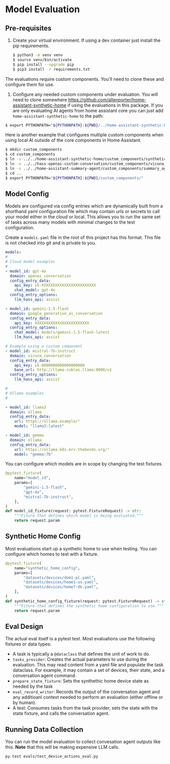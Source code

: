 # Model Evaluation

## Pre-requisites

1. Create your virtual environment. If using a dev container just install the pip requirements.

    ```bash
    $ python3 -m venv venv
    $ source venv/bin/activate
    $ pip install --upgrade pip
    $ pip3 install -r requirements.txt
    ```

The evaluations require custom components. You'll need to clone these and configure
them for use.

1. Configure any needed custom components under evaluation. You will need to clone somewhere https://github.com/allenporter/home-assistant-synthetic-home if using the evaluations in this package. If you are only
evaluating AI agents from home assistant core you can just add `home-assistant-synthetic-home` to the path:

```bash
$ export PYTHONPATH="${PYTHONPATH}:${PWD}/../home-assistant-synthetic-home/custom_components/:${PWD}/../home-assistant-synthetic-home/"
```

Here is another example that configures multiple custom components when using local AI outside of
the core components in Home Assistant.

```bash
$ mkdir custom_components
$ cd custom_components
$ ln -s ../../home-assistant-synthetic-home/custom_components/synthetic_home synthetic_home
$ ln -s ../../hass-openai-custom-conversation/custom_components/vicuna_conversation vicuna_conversation
$ ln -s ../../home-assistant-summary-agent/custom_components/summary_agent summary_agent
$ cd ..
$ export PYTHONPATH="${PYTHONPATH}:${PWD}/custom_components/"
```

## Model Config

Models are configured via config entries which are dynamically built from a
shorthand yaml configuration file which may contain urls or secrets to call
your model either in the cloud or local. This allows you to run the same set of
tasks across many models with minimal changes to the test configuration.

Create a `models.yaml` file in the root of this project has this format. This
file is not checked into git and is private to you.

```yaml
models:
#
# Cloud model examples
#
- model_id: gpt-4o
  domain: openai_conversation
  config_entry_data:
    api_key: sk-XXXXXXXXXXXXXXXXXXXXXXXX
    chat_model: gpt-4o
  config_entry_options:
    llm_hass_api: assist

- model_id: gemini-1.5-flash
  domain: google_generative_ai_conversation
  config_entry_data:
    api_key: XXXXXXXXXXXXXXXXXXXXXXXX
  config_entry_options:
    chat_model: models/gemini-1.5-flash-latest
    llm_hass_api: assist

# Example using a custom component
- model_id: mistral-7b-instruct
  domain: vicuna_conversation
  config_entry_data:
    api_key: sk-0000000000000000000
    base_url: http://llama-cublas.llama:8000/v1
  config_entry_options:
    llm_hass_api: assist

#
# Ollama examples
#

- model_id: llama3
  domain: ollama
  config_entry_data:
    url: https://ollama.example/"
    model: "llama3:latest"

- model_id: gemma
  domain: ollama
  config_entry_data:
    url: https://ollama.k8s.mrv.thebends.org/"
    model: "gemma:7b"
```


You can configure which models are in scope by changing the test fixtures.

```python
@pytest.fixture(
    name="model_id",
    params=[
        "gemini-1.5-flash",
        "gpt-4o",
        "mistral-7b-instruct",
    ],
)
def model_id_fixture(request: pytest.FixtureRequest) -> str:
    """Fiture that defines which model is being evaluated."""
    return request.param
```

## Synthetic Home Config

Most evaluations start up a synthetic home to use when testing. You can configure
which homes to test with a fixture.

```python
@pytest.fixture(
    name="synthetic_home_config",
    params=[
        "datasets/devices/dom1-pl.yaml",
        "datasets/devices/home1-us.yaml",
        "datasets/devices/home7-dk.yaml",
    ],
)
def synthetic_home_config_fixture(request: pytest.FixtureRequest) -> str:
    """Fiture that defines the synthetic home configuration to use."""
    return request.param
```

## Eval Design

The actual eval itself is a pytest test. Most evaluations use the following fixtures or data types:

- A task is typically a `@dataclass` that defines the unit of work to do.
- `tasks_provider`: Creates the actual parameters to use during the evaluation. This may
  read content from a yaml file and populate the task dataclass. For example,
  it may contain a set of devices, their state, and a conversation agent command.
- `prepare_state_fixture`: Sets the synthethic home device state as needed by the task
- `eval_record_writer`: Records the output of the conversation agent and any additioanl context
  needed to perform an evaluation (either offline or by human).
- A test: Consumes tasks from the task provider, sets the state with the state fixture,
  and calls the conversation agent.

## Running Data Collection

You can run the model evaluation to collect convesation agent outputs like this. **Note** that this will be making expensive
LLM calls.

```shell
py.test evals/test_device_actions_eval.py
```
